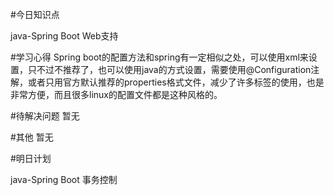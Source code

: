 #今日知识点

java-Spring Boot Web支持

#学习心得
Spring boot的配置方法和spring有一定相似之处，可以使用xml来设置，只不过不推荐了，也可以使用java的方式设置，需要使用@Configuration注解，或者只用官方默认推荐的properties格式文件，减少了许多标签的使用，也是非常方便，而且很多linux的配置文件都是这种风格的。

#待解决问题
暂无

#其他
暂无

#明日计划

java-Spring Boot 事务控制
